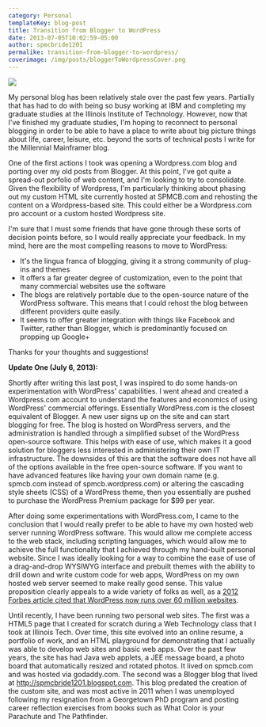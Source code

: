 ```yaml
---
category: Personal
templateKey: blog-post
title: Transition from Blogger to WordPress
date: 2013-07-05T10:02:59-05:00 
author: spmcbride1201
permalike: transition-from-blogger-to-wordpress/
coverimage: /img/posts/bloggerToWordpressCover.png
---
```


![](/img/posts/bloggerToWordpressCover.png)

My personal blog has been relatively stale over the past few years. Partially that has had to do with being so busy working at IBM and completing my graduate studies at the Illinois Institute of Technology. However, now that I've finished my graduate studies, I'm hoping to reconnect to personal blogging in order to be able to have a place to write about big picture things about life, career, leisure, etc. beyond the sorts of technical posts I write for the Millennial Mainframer blog.</span>

One of the first actions I took was opening a Wordpress.com blog and porting over my old posts from Blogger. At this point, I've got quite a spread-out porfolio of web content, and I'm looking to try to consolidate. Given the flexibility of Wordpress, I'm particularly thinking about phasing out my custom HTML site currently hosted at SPMCB.com and rehosting the content on a Wordpress-based site. This could either be a Wordpress.com pro account or a custom hosted Wordpress site.

I'm sure that I must some friends that have gone through these sorts of decision points before, so I would really appreciate your feedback. In my mind, here are the most compelling reasons to move to WordPress:

<ul>
	<li>It's the lingua franca of blogging, giving it a strong community of plug-ins and themes</li>
	<li>It offers a far greater degree of customization, even to the point that many commercial websites use the software</li>
	<li>The blogs are relatively portable due to the open-source nature of the WordPress software. This means that I could rehost the blog between different providers quite easily.</li>
	<li>It seems to offer greater integration with things like Facebook and Twitter, rather than Blogger, which is predominantly focused on propping up Google+</li>
</ul>
Thanks for your thoughts and suggestions!

<strong>Update One (July 6, 2013):</strong>

Shortly after writing this last post, I was inspired to do some hands-on experimentation with WordPress' capabilities. I went ahead and created a Wordpress.com account to understand the features and economics of using WordPress' commercial offerings. Essentially WordPress.com is the closest equivalent of Blogger. A new user signs up on the site and can start blogging for free. The blog is hosted on WordPress servers, and the administration is handled through a simplified subset of the WordPress open-source software. This helps with ease of use, which makes it a good solution for bloggers less interested in administering their own IT infrastructure. The downsides of this are that the software does not have all of the options available in the free open-source software. If you want to have advanced features like having your own domain name (e.g. spmcb.com instead of spmcb.wordpress.com) or altering the cascading style sheets (CSS) of a WordPress theme, then you essentially are pushed to purchase the WordPress Premium package for $99 per year.

After doing some experimentations with WordPress.com, I came to the conclusion that I would really prefer to be able to have my own hosted web server running WordPress software. This would allow me complete access to the web stack, including scripting languages, which would allow me to achieve the full functionality that I achieved through my hand-built personal website. Since I was ideally looking for a way to combine the ease of use of a drag-and-drop WYSIWYG interface and prebuilt themes with the ability to drill down and write custom code for web apps, WordPress on my own hosted web server seemed to make really good sense. This value proposition clearly appeals to a wide variety of folks as well, as a <a href="http://www.forbes.com/sites/jjcolao/2012/09/05/the-internets-mother-tongue/" target="_blank">2012 Forbes article cited that WordPress now runs over 60 million websites</a>.

Until recently, I have been running two personal web sites. The first was a HTML5 page that I created for scratch during a Web Technology class that I took at Illinois Tech. Over time, this site evolved into an online resume, a portfolio of work, and an HTML playground for demonstrating that I actually was able to develop web sites and basic web apps. Over the past few years, the site has had Java web applets, a JEE message board, a photo board that automatically resized and rotated photos. It lived on spmcb.com and was hosted via godaddy.com. The second was a Blogger blog that lived at http://spmcbride1201.blogspot.com. This blog predated the creation of the custom site, and was most active in 2011 when I was unemployed following my resignation from a Georgetown PhD program and posting career reflection exercises from books such as What Color is your Parachute and The Pathfinder.
